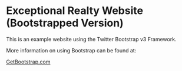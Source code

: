 # Exceptional Realty Website (Bootstrapped Version)

This is an example website using the Twitter Bootstrap v3 Framework.

More information on using Bootstrap can be found at:

[GetBootstrap.com](http://getbootstrap.com)